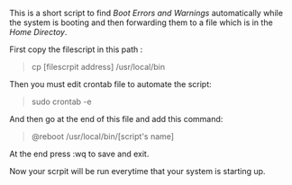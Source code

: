 This is a short script to find *Boot Errors and Warnings* automatically
while the system is booting and then  forwarding them to a file which is
in the *Home Directoy*.

First copy the filescript in this path :
> cp [filescrpit address] /usr/local/bin

Then you must edit crontab file to automate the script:
> sudo crontab -e 

And then go at the end of this file and add this command:
> @reboot /usr/local/bin/[script's name]

At the end press :wq to save and exit.

Now your scrpit will be run everytime that your system is starting up.




